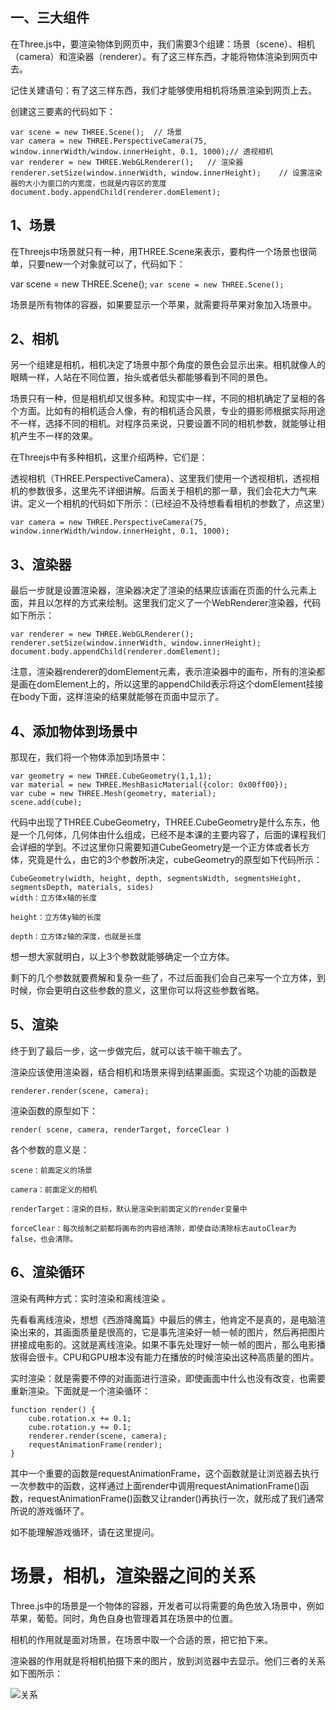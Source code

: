 
 ## 一、三大组件

在Three.js中，要渲染物体到网页中，我们需要3个组建：场景（scene）、相机（camera）和渲染器（renderer）。有了这三样东西，才能将物体渲染到网页中去。

记住关建语句：有了这三样东西，我们才能够使用相机将场景渲染到网页上去。

创建这三要素的代码如下：
```
var scene = new THREE.Scene();  // 场景
var camera = new THREE.PerspectiveCamera(75, window.innerWidth/window.innerHeight, 0.1, 1000);// 透视相机
var renderer = new THREE.WebGLRenderer();   // 渲染器
renderer.setSize(window.innerWidth, window.innerHeight);    // 设置渲染器的大小为窗口的内宽度，也就是内容区的宽度
document.body.appendChild(renderer.domElement);
```


## 1、场景
在Threejs中场景就只有一种，用THREE.Scene来表示，要构件一个场景也很简单，只要new一个对象就可以了，代码如下：

var scene = new THREE.Scene();
`var scene = new THREE.Scene();`

场景是所有物体的容器，如果要显示一个苹果，就需要将苹果对象加入场景中。

## 2、相机

另一个组建是相机，相机决定了场景中那个角度的景色会显示出来。相机就像人的眼睛一样，人站在不同位置，抬头或者低头都能够看到不同的景色。

场景只有一种，但是相机却又很多种。和现实中一样，不同的相机确定了呈相的各个方面。比如有的相机适合人像，有的相机适合风景，专业的摄影师根据实际用途不一样，选择不同的相机。对程序员来说，只要设置不同的相机参数，就能够让相机产生不一样的效果。

在Threejs中有多种相机，这里介绍两种，它们是：

透视相机（THREE.PerspectiveCamera）、这里我们使用一个透视相机，透视相机的参数很多，这里先不详细讲解。后面关于相机的那一章，我们会花大力气来讲。定义一个相机的代码如下所示：（已经迫不及待想看看相机的参数了，点这里）
 
 ```
 var camera = new THREE.PerspectiveCamera(75, window.innerWidth/window.innerHeight, 0.1, 1000);
```


## 3、渲染器

最后一步就是设置渲染器，渲染器决定了渲染的结果应该画在页面的什么元素上面，并且以怎样的方式来绘制。这里我们定义了一个WebRenderer渲染器，代码如下所示：
```
var renderer = new THREE.WebGLRenderer();
renderer.setSize(window.innerWidth, window.innerHeight);
document.body.appendChild(renderer.domElement);
```

注意，渲染器renderer的domElement元素，表示渲染器中的画布，所有的渲染都是画在domElement上的，所以这里的appendChild表示将这个domElement挂接在body下面，这样渲染的结果就能够在页面中显示了。 

## 4、添加物体到场景中

那现在，我们将一个物体添加到场景中：

```
var geometry = new THREE.CubeGeometry(1,1,1); 
var material = new THREE.MeshBasicMaterial({color: 0x00ff00});
var cube = new THREE.Mesh(geometry, material); 
scene.add(cube);
```
代码中出现了THREE.CubeGeometry，THREE.CubeGeometry是什么东东，他是一个几何体，几何体由什么组成，已经不是本课的主要内容了，后面的课程我们会详细的学到。不过这里你只需要知道CubeGeometry是一个正方体或者长方体，究竟是什么，由它的3个参数所决定，cubeGeometry的原型如下代码所示：

```
CubeGeometry(width, height, depth, segmentsWidth, segmentsHeight, segmentsDepth, materials, sides)
width：立方体x轴的长度

height：立方体y轴的长度

depth：立方体z轴的深度，也就是长度
```
想一想大家就明白，以上3个参数就能够确定一个立方体。

剩下的几个参数就要费解和复杂一些了，不过后面我们会自己来写一个立方体，到时候，你会更明白这些参数的意义，这里你可以将这些参数省略。

## 5、渲染

终于到了最后一步，这一步做完后，就可以该干嘛干嘛去了。

渲染应该使用渲染器，结合相机和场景来得到结果画面。实现这个功能的函数是

`renderer.render(scene, camera);`

渲染函数的原型如下：

`render( scene, camera, renderTarget, forceClear )`

各个参数的意义是：
```
scene：前面定义的场景

camera：前面定义的相机

renderTarget：渲染的目标，默认是渲染到前面定义的render变量中

forceClear：每次绘制之前都将画布的内容给清除，即使自动清除标志autoClear为false，也会清除。
```
## 6、渲染循环

渲染有两种方式：实时渲染和离线渲染 。

先看看离线渲染，想想《西游降魔篇》中最后的佛主，他肯定不是真的，是电脑渲染出来的，其画面质量是很高的，它是事先渲染好一帧一帧的图片，然后再把图片拼接成电影的。这就是离线渲染。如果不事先处理好一帧一帧的图片，那么电影播放得会很卡。CPU和GPU根本没有能力在播放的时候渲染出这种高质量的图片。

实时渲染：就是需要不停的对画面进行渲染，即使画面中什么也没有改变，也需要重新渲染。下面就是一个渲染循环：


```
function render() {
    cube.rotation.x += 0.1;
    cube.rotation.y += 0.1;
    renderer.render(scene, camera);
    requestAnimationFrame(render);
}
```
其中一个重要的函数是requestAnimationFrame，这个函数就是让浏览器去执行一次参数中的函数，这样通过上面render中调用requestAnimationFrame()函数，requestAnimationFrame()函数又让rander()再执行一次，就形成了我们通常所说的游戏循环了。

如不能理解游戏循环，请在这里提问。

# 场景，相机，渲染器之间的关系

Three.js中的场景是一个物体的容器，开发者可以将需要的角色放入场景中，例如苹果，葡萄。同时，角色自身也管理着其在场景中的位置。

相机的作用就是面对场景，在场景中取一个合适的景，把它拍下来。

渲染器的作用就是将相机拍摄下来的图片，放到浏览器中去显示。他们三者的关系如下图所示：


![关系](http://ouewomi2z.bkt.clouddn.com/17-8-17/96142037.jpg)

